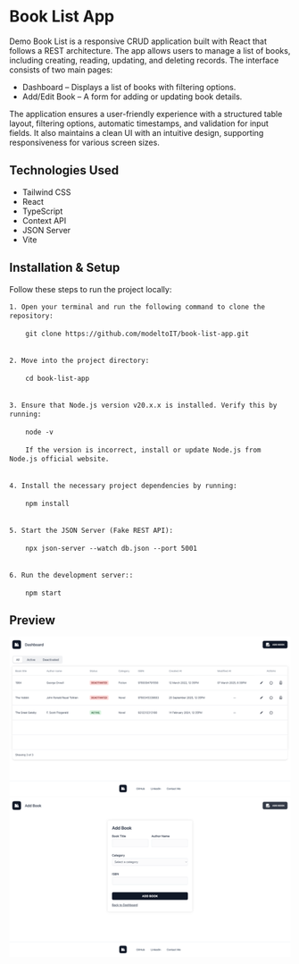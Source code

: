 # Book List App

Demo Book List is a responsive CRUD application built with React that follows a REST architecture. The app allows users to manage a list of books, including creating, reading, updating, and deleting records. The interface consists of two main pages:
* Dashboard – Displays a list of books with filtering options.
* Add/Edit Book – A form for adding or updating book details.

The application ensures a user-friendly experience with a structured table layout, filtering options, automatic timestamps, and validation for input fields. It also maintains a clean UI with an intuitive design, supporting responsiveness for various screen sizes.

## Technologies Used
* Tailwind CSS
* React
* TypeScript
* Context API
* JSON Server
* Vite

## Installation & Setup

Follow these steps to run the project locally:

    1. Open your terminal and run the following command to clone the repository:

        git clone https://github.com/modeltoIT/book-list-app.git


	2. Move into the project directory:
    
        cd book-list-app


	3. Ensure that Node.js version v20.x.x is installed. Verify this by running:
        
        node -v
        
        If the version is incorrect, install or update Node.js from Node.js official website.


	4. Install the necessary project dependencies by running:
        
        npm install


	5. Start the JSON Server (Fake REST API):

        npx json-server --watch db.json --port 5001
        
    
    6. Run the development server::

        npm start

## Preview
![Preview](./src/assets/dashboardPage.png)
![Preview](./src/assets/addBookPage_editBookPage.png)
